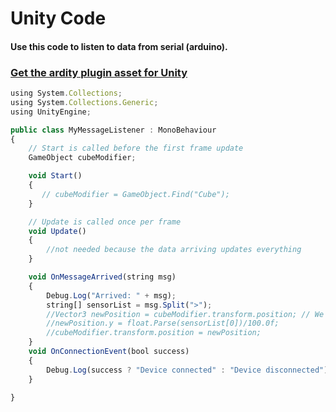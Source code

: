 # Unity Code
#### Use this code to listen to data from serial (arduino). 
### [Get the ardity plugin asset for Unity](https://ardity.dwilches.com/)

```Javascript
using System.Collections;
using System.Collections.Generic;
using UnityEngine;

public class MyMessageListener : MonoBehaviour
{
    // Start is called before the first frame update
    GameObject cubeModifier;

    void Start()
    {
       // cubeModifier = GameObject.Find("Cube");
    }

    // Update is called once per frame
    void Update()
    {
        //not needed because the data arriving updates everything
    }

    void OnMessageArrived(string msg)
    {
        Debug.Log("Arrived: " + msg);
        string[] sensorList = msg.Split(">");
        //Vector3 newPosition = cubeModifier.transform.position; // We store the current position
        //newPosition.y = float.Parse(sensorList[0])/100.0f;
        //cubeModifier.transform.position = newPosition;
    }
    void OnConnectionEvent(bool success)
    {
        Debug.Log(success ? "Device connected" : "Device disconnected");
    }

}

```
